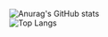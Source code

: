 
![Anurag's GitHub stats](https://github-readme-stats.vercel.app/api?username=ldk7024&show_icons=true&theme=algolia)
<br>
![Top Langs](https://github-readme-stats.vercel.app/api/top-langs/?username=ldk7024&layout=compact&theme=algolia)
<!--
**ldk7024/ldk7024** is a ✨ _special_ ✨ repository because its `README.md` (this file) appears on your GitHub profile.

Here are some ideas to get you started:

- 🔭 I’m currently working on ...
- 🌱 I’m currently learning ...
- 👯 I’m looking to collaborate on ...
- 🤔 I’m looking for help with ...
- 💬 Ask me about ...
- 📫 How to reach me: ...
- 😄 Pronouns: ...
- ⚡ Fun fact: ...
-->
